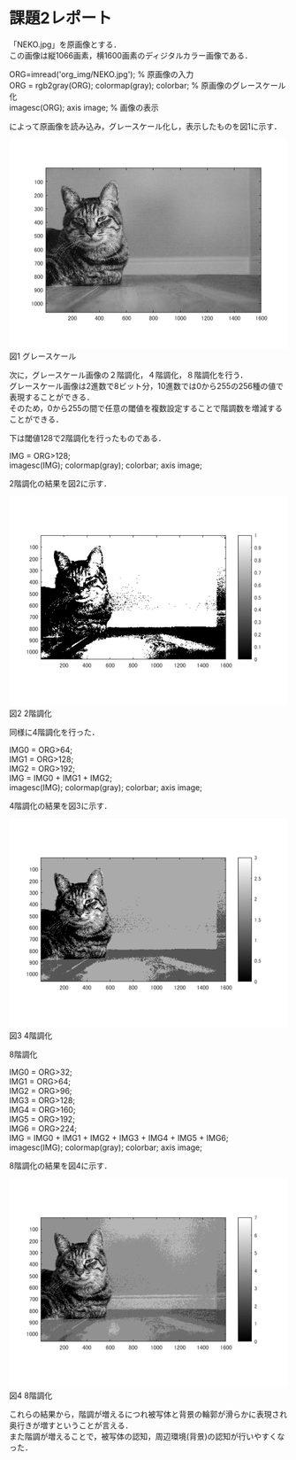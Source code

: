 # 課題2レポート

「NEKO.jpg」を原画像とする．  
この画像は縦1066画素，横1600画素のディジタルカラー画像である．  

ORG=imread('org_img/NEKO.jpg'); % 原画像の入力  
ORG = rgb2gray(ORG); colormap(gray); colorbar; % 原画像のグレースケール化  
imagesc(ORG); axis image; % 画像の表示  

によって原画像を読み込み，グレースケール化し，表示したものを図1に示す．  

![図1 グレースケール](https://github.com/tainak/lecture_image_processing/blob/master/repo_img/kadai2_0.png)  
図1 グレースケール  

次に，グレースケール画像の２階調化，４階調化，８階調化を行う．  
グレースケール画像は2進数で8ビット分，10進数では0から255の256種の値で表現することができる．  
そのため，0から255の間で任意の閾値を複数設定することで階調数を増減することができる．

下は閾値128で2階調化を行ったものである．  

IMG = ORG>128;  
imagesc(IMG); colormap(gray); colorbar;  axis image;  

2階調化の結果を図2に示す．  

![図2 2階調化](https://github.com/tainak/lecture_image_processing/blob/master/repo_img/kadai2_1.png)  
図2 2階調化  

同様に4階調化を行った．  

IMG0 = ORG>64;  
IMG1 = ORG>128;  
IMG2 = ORG>192;  
IMG = IMG0 + IMG1 + IMG2;  
imagesc(IMG); colormap(gray); colorbar;  axis image;  

4階調化の結果を図3に示す．  

![図3 4階調化](https://github.com/tainak/lecture_image_processing/blob/master/repo_img/kadai2_2.png)  
図3 4階調化  

8階調化  

IMG0 = ORG>32;  
IMG1 = ORG>64;  
IMG2 = ORG>96;  
IMG3 = ORG>128;  
IMG4 = ORG>160;  
IMG5 = ORG>192;  
IMG6 = ORG>224;  
IMG = IMG0 + IMG1 + IMG2 + IMG3 + IMG4 + IMG5 + IMG6;  
imagesc(IMG); colormap(gray); colorbar;  axis image;  

8階調化の結果を図4に示す．  

![図4 8階調化](https://github.com/tainak/lecture_image_processing/blob/master/repo_img/kadai2_3.png)  
図4 8階調化  

これらの結果から，階調が増えるにつれ被写体と背景の輪郭が滑らかに表現され奥行きが増すということが言える．  
また階調が増えることで，被写体の認知，周辺環境(背景)の認知が行いやすくなった．   
